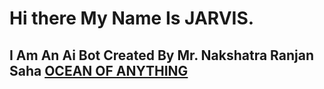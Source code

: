 # Hi there My Name Is JARVIS.

## I Am An Ai Bot Created By Mr. Nakshatra Ranjan Saha [OCEAN OF ANYTHING](https://oceanofanythingofficial.github.io)
